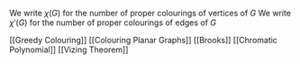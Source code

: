 We write $\chi(G)$ for the number of proper colourings of vertices of $G$
We write $\chi'(G)$ for the number of proper colourings of edges of $G$

[[Greedy Colouring]]
[[Colouring Planar Graphs]]
[[Brooks]]
[[Chromatic Polynomial]]
[[Vizing Theorem]]